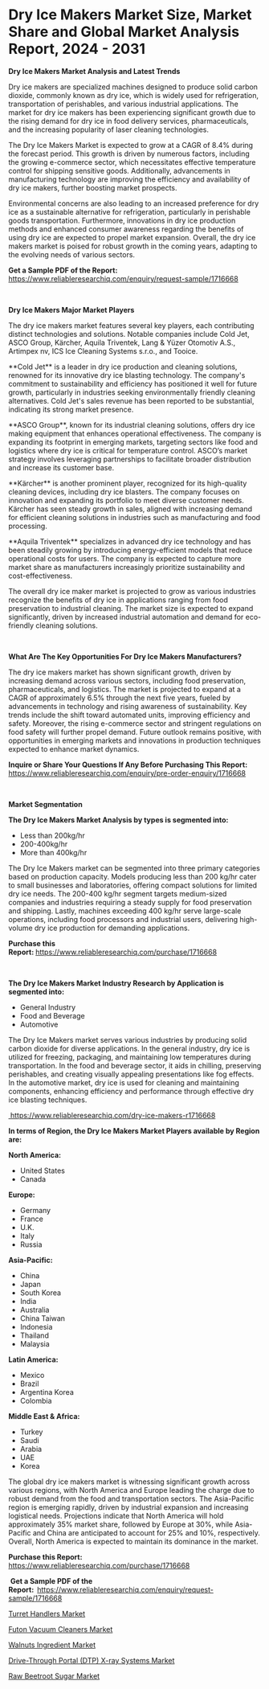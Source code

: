 <p><h1>Dry Ice Makers Market Size, Market Share and Global Market Analysis Report, 2024 - 2031</h1></p><p><strong>Dry Ice Makers Market Analysis and Latest Trends</strong></p>
<p><p>Dry ice makers are specialized machines designed to produce solid carbon dioxide, commonly known as dry ice, which is widely used for refrigeration, transportation of perishables, and various industrial applications. The market for dry ice makers has been experiencing significant growth due to the rising demand for dry ice in food delivery services, pharmaceuticals, and the increasing popularity of laser cleaning technologies.</p><p>The Dry Ice Makers Market is expected to grow at a CAGR of 8.4% during the forecast period. This growth is driven by numerous factors, including the growing e-commerce sector, which necessitates effective temperature control for shipping sensitive goods. Additionally, advancements in manufacturing technology are improving the efficiency and availability of dry ice makers, further boosting market prospects.</p><p>Environmental concerns are also leading to an increased preference for dry ice as a sustainable alternative for refrigeration, particularly in perishable goods transportation. Furthermore, innovations in dry ice production methods and enhanced consumer awareness regarding the benefits of using dry ice are expected to propel market expansion. Overall, the dry ice makers market is poised for robust growth in the coming years, adapting to the evolving needs of various sectors.</p></p>
<p><strong>Get a Sample PDF of the Report:&nbsp;</strong> <a href="https://www.reliableresearchiq.com/enquiry/request-sample/1716668?utm_campaign=104&utm_medium=2&utm_source=Github&utm_content=ia&utm_term=10102024&utm_id=dry-ice-makers">https://www.reliableresearchiq.com/enquiry/request-sample/1716668</a></p>
<p>&nbsp;</p>
<p><strong>Dry Ice Makers Major Market Players</strong></p>
<p><p>The dry ice makers market features several key players, each contributing distinct technologies and solutions. Notable companies include Cold Jet, ASCO Group, Kärcher, Aquila Triventek, Lang & Yüzer Otomotiv A.S., Artimpex nv, ICS Ice Cleaning Systems s.r.o., and Tooice.</p><p>**Cold Jet** is a leader in dry ice production and cleaning solutions, renowned for its innovative dry ice blasting technology. The company's commitment to sustainability and efficiency has positioned it well for future growth, particularly in industries seeking environmentally friendly cleaning alternatives. Cold Jet's sales revenue has been reported to be substantial, indicating its strong market presence.</p><p>**ASCO Group**, known for its industrial cleaning solutions, offers dry ice making equipment that enhances operational effectiveness. The company is expanding its footprint in emerging markets, targeting sectors like food and logistics where dry ice is critical for temperature control. ASCO’s market strategy involves leveraging partnerships to facilitate broader distribution and increase its customer base.</p><p>**Kärcher** is another prominent player, recognized for its high-quality cleaning devices, including dry ice blasters. The company focuses on innovation and expanding its portfolio to meet diverse customer needs. Kärcher has seen steady growth in sales, aligned with increasing demand for efficient cleaning solutions in industries such as manufacturing and food processing.</p><p>**Aquila Triventek** specializes in advanced dry ice technology and has been steadily growing by introducing energy-efficient models that reduce operational costs for users. The company is expected to capture more market share as manufacturers increasingly prioritize sustainability and cost-effectiveness.</p><p>The overall dry ice maker market is projected to grow as various industries recognize the benefits of dry ice in applications ranging from food preservation to industrial cleaning. The market size is expected to expand significantly, driven by increased industrial automation and demand for eco-friendly cleaning solutions.</p></p>
<p>&nbsp;</p>
<p><strong>What Are The Key Opportunities For Dry Ice Makers Manufacturers?</strong></p>
<p><p>The dry ice makers market has shown significant growth, driven by increasing demand across various sectors, including food preservation, pharmaceuticals, and logistics. The market is projected to expand at a CAGR of approximately 6.5% through the next five years, fueled by advancements in technology and rising awareness of sustainability. Key trends include the shift toward automated units, improving efficiency and safety. Moreover, the rising e-commerce sector and stringent regulations on food safety will further propel demand. Future outlook remains positive, with opportunities in emerging markets and innovations in production techniques expected to enhance market dynamics.</p></p>
<p><strong>Inquire or Share Your Questions If Any Before Purchasing This Report:</strong> <a href="https://www.reliableresearchiq.com/enquiry/pre-order-enquiry/1716668?utm_campaign=104&utm_medium=2&utm_source=Github&utm_content=ia&utm_term=10102024&utm_id=dry-ice-makers">https://www.reliableresearchiq.com/enquiry/pre-order-enquiry/1716668</a></p>
<p>&nbsp;</p>
<p><strong>Market Segmentation</strong></p>
<p><strong>The Dry Ice Makers Market Analysis by types is segmented into:</strong></p>
<p><ul><li>Less than 200kg/hr</li><li>200-400kg/hr</li><li>More than 400kg/hr</li></ul></p>
<p><p>The Dry Ice Makers market can be segmented into three primary categories based on production capacity. Models producing less than 200 kg/hr cater to small businesses and laboratories, offering compact solutions for limited dry ice needs. The 200-400 kg/hr segment targets medium-sized companies and industries requiring a steady supply for food preservation and shipping. Lastly, machines exceeding 400 kg/hr serve large-scale operations, including food processors and industrial users, delivering high-volume dry ice production for demanding applications.</p></p>
<p><strong>Purchase this Report:&nbsp;</strong><a href="https://www.reliableresearchiq.com/purchase/1716668?utm_campaign=104&utm_medium=2&utm_source=Github&utm_content=ia&utm_term=10102024&utm_id=dry-ice-makers">https://www.reliableresearchiq.com/purchase/1716668</a></p>
<p>&nbsp;</p>
<p><strong>The Dry Ice Makers Market Industry Research by Application is segmented into:</strong></p>
<p><ul><li>General Industry</li><li>Food and Beverage</li><li>Automotive</li></ul></p>
<p><p>The Dry Ice Makers market serves various industries by producing solid carbon dioxide for diverse applications. In the general industry, dry ice is utilized for freezing, packaging, and maintaining low temperatures during transportation. In the food and beverage sector, it aids in chilling, preserving perishables, and creating visually appealing presentations like fog effects. In the automotive market, dry ice is used for cleaning and maintaining components, enhancing efficiency and performance through effective dry ice blasting techniques.</p></p>
<p><a href="https://www.reliableresearchiq.com/dry-ice-makers-r1716668?utm_campaign=104&utm_medium=2&utm_source=Github&utm_content=ia&utm_term=10102024&utm_id=dry-ice-makers">&nbsp;https://www.reliableresearchiq.com/dry-ice-makers-r1716668</a></p>
<p><strong>In terms of Region, the Dry Ice Makers Market Players available by Region are:</strong></p>
<p>
    <p> <strong> North America: </strong>
        <ul>
            <li>United States</li>
            <li>Canada</li>
        </ul>
        </p> 
    <p> <strong> Europe: </strong>
        <ul>
            <li>Germany</li>
            <li>France</li>
            <li>U.K.</li>
            <li>Italy</li>
            <li>Russia</li>
        </ul>
        </p> 
    <p> <strong> Asia-Pacific: </strong>
        <ul>
            <li>China</li>
            <li>Japan</li>
            <li>South Korea</li>
            <li>India</li>
            <li>Australia</li>
            <li>China Taiwan</li>
            <li>Indonesia</li>
            <li>Thailand</li>
            <li>Malaysia</li>
        </ul>
        </p> 
    <p> <strong> Latin America: </strong>
        <ul>
            <li>Mexico</li>
            <li>Brazil</li>
            <li>Argentina Korea</li>
            <li>Colombia</li>
        </ul>
        </p> 
    <p> <strong> Middle East & Africa: </strong>
        <ul>
            <li>Turkey</li>
            <li>Saudi</li>
            <li>Arabia</li>
            <li>UAE</li>
            <li>Korea</li>
        </ul>
    </p>
    </p>
<p><p>The global dry ice makers market is witnessing significant growth across various regions, with North America and Europe leading the charge due to robust demand from the food and transportation sectors. The Asia-Pacific region is emerging rapidly, driven by industrial expansion and increasing logistical needs. Projections indicate that North America will hold approximately 35% market share, followed by Europe at 30%, while Asia-Pacific and China are anticipated to account for 25% and 10%, respectively. Overall, North America is expected to maintain its dominance in the market.</p></p>
<p><strong>Purchase this Report: </strong><a href="https://www.reliableresearchiq.com/purchase/1716668?utm_campaign=104&utm_medium=2&utm_source=Github&utm_content=ia&utm_term=10102024&utm_id=dry-ice-makers">https://www.reliableresearchiq.com/purchase/1716668</a></p>
<p>&nbsp;<strong>Get a Sample PDF of the Report:&nbsp;&nbsp;</strong><a href="https://www.reliableresearchiq.com/enquiry/request-sample/1716668?utm_campaign=104&utm_medium=2&utm_source=Github&utm_content=ia&utm_term=10102024&utm_id=dry-ice-makers">https://www.reliableresearchiq.com/enquiry/request-sample/1716668</a></p>
<p><strong></strong></p>
<p><p><a href="https://github.com/arnaudyclavinec/Market-Research-Report-List-1/blob/main/turret-handlers-market.md?utm_campaign=104&utm_medium=2&utm_source=Github&utm_content=ia&utm_term=10102024&utm_id=dry-ice-makers">Turret Handlers Market</a></p><p><a href="https://www.linkedin.com/pulse/unlocking-growth-potential-strategic-analysis-futon-vacuum-i0jqe?utm_campaign=104&utm_medium=2&utm_source=Github&utm_content=ia&utm_term=10102024&utm_id=dry-ice-makers">Futon Vacuum Cleaners Market</a></p><p><a href="https://issuu.com/reportprime-2/docs/walnuts-ingredient-market-size-2030_742354a273c96b?utm_campaign=104&utm_medium=2&utm_source=Github&utm_content=ia&utm_term=10102024&utm_id=dry-ice-makers">Walnuts Ingredient Market</a></p><p><a href="https://www.linkedin.com/pulse/drive-through-portal-dtp-x-ray-systems-market-industry-landscape-8qgzf?utm_campaign=104&utm_medium=2&utm_source=Github&utm_content=ia&utm_term=10102024&utm_id=dry-ice-makers">Drive-Through Portal (DTP) X-ray Systems Market</a></p><p><a href="https://issuu.com/reportprime-2/docs/raw-beetroot-sugar-market-size-2030_601b70048d8484?utm_campaign=104&utm_medium=2&utm_source=Github&utm_content=ia&utm_term=10102024&utm_id=dry-ice-makers">Raw Beetroot Sugar Market</a></p></p>